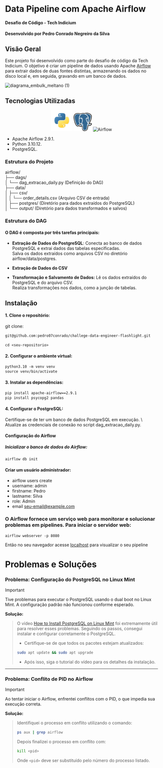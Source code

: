 # Data Pipeline com Apache Airflow
#### Desafio de Código - Tech Indicium
#### Desenvolvido por Pedro Conrado Negreiro da Silva

## Visão Geral
Este projeto foi desenvolvido como parte do desafio de código da Tech Indicium. O objetivo é criar um pipeline de dados usando Apache [Airflow]([url](https://airflow.apache.org/)) para extrair dados de duas fontes distintas, armazenando os dados no disco local e, em seguida, gravando em um banco de dados.

![diagrama_embulk_meltano (1)](https://github.com/pedro07conrado/challege-data-engineer-flashlight./assets/113401454/fd6d1f64-0cfe-4c59-a356-7d78c2469ff1)





## Tecnologias Utilizadas
<p align="center">
   <img src="https://raw.githubusercontent.com/github/explore/main/topics/python/python.png" alt="Python" width="70" height="70"/> 
   <img src="https://raw.githubusercontent.com/github/explore/main/topics/postgresql/postgresql.png" alt="PostgreSQL" width="60" height="60"/>
   <img src="https://upload.wikimedia.org/wikipedia/commons/d/de/AirflowLogo.png" alt="Airflow" width="85" height="60"/> 
</p>

- Apache Airflow 2.9.1. 
- Python 3.10.12. 
- PostgreSQL. 

### Estrutura do Projeto
airflow/ \
├── dags/ \
│   └── dag_extracao_daily.py (Definição do DAG) \
├── data/ \
│   ├── csv/ \
│   │   └── order_details.csv (Arquivo CSV de entrada) \
│   ├── postgres/ (Diretório para dados extraídos do PostgreSQL) \
│   └── output/ (Diretório para dados transformados e salvos) 

### Estrutura do DAG
#### O DAG é composta por três tarefas principais:

- **Extração de Dados do PostgreSQL**: 
Conecta ao banco de dados PostgreSQL e extrai dados das tabelas especificadas. \
Salva os dados extraídos como arquivos CSV no diretório airflow/data/postgres.

- **Extração de Dados do CSV**

- **Transformação e Salvamento de Dados:**
Lê os dados extraídos do PostgreSQL e do arquivo CSV. \
Realiza transformações nos dados, como a junção de tabelas.

## Instalação
#### 1. Clone o repositório:
git clone:
```
git@github.com:pedro07conrado/challege-data-engineer-flashlight.git
``` 
`cd <seu-repositorio>`

#### 2. Configurar o ambiente virtual:
```
python3.10 -m venv venv 
source venv/bin/activate
```

#### 3. Instalar as dependências:
```
pip install apache-airflow==2.9.1 
pip install psycopg2 pandas
```

#### 4. Configurar o PostgreSQL:
Certifique-se de ter um banco de dados PostgreSQL em execução. \ 
Atualize as credenciais de conexão no script dag_extracao_daily.py.

#### Configuração do Airflow
##### Inicializar o banco de dados do Airflow: 
```
airflow db init
```

#### Criar um usuário administrador: 
- airflow users create 
- username: admin 
- firstname: Pedro 
- lastname: Silva 
- role: Admin 
- email seu-email@example.com
   

### O Airflow fornece um serviço web para monitorar e solucionar problemas em pipelines. Para iniciar o servidor web:
 ```
airflow webserver -p 8080
```
Então no seu navegador acesse [localhost](http://localhost:8080/home) para visualizar o seu pipeline

# Problemas e Soluções

### Problema: Configuração do PostgreSQL no Linux Mint

> [!IMPORTANT]
> Tive problemas para executar o PostgreSQL usando o dual boot no Linux Mint. A configuração padrão não funcionou conforme esperado.

**Solução:**
> O vídeo [How to Install PostgreSQL on Linux Mint](https://www.youtube.com/watch?v=BykmBY-GgvE&t=1s) foi extremamente útil para resolver esses problemas. 
> Seguindo os passos, consegui instalar e configurar corretamente o PostgreSQL. 
>
> - Certifique-se de que todos os pacotes estejam atualizados:
>
> ```bash
> sudo apt update && sudo apt upgrade
> ```
>
> - Após isso, siga o tutorial do vídeo para os detalhes da instalação.

---

### Problema: Conflito de PID no Airflow

> [!IMPORTANT]
> Ao tentar iniciar o Airflow, enfrentei conflitos com o PID, o que impedia sua execução correta.

**Solução:**
> Identifiquei o processo em conflito utilizando o comando:
> 
> ```bash
> ps aux | grep airflow
> ```
> 
> Depois finalizei o processo em conflito com:
> 
> ```bash
> kill <pid>
> ```
> 
> Onde `<pid>` deve ser substituído pelo número do processo listado.

